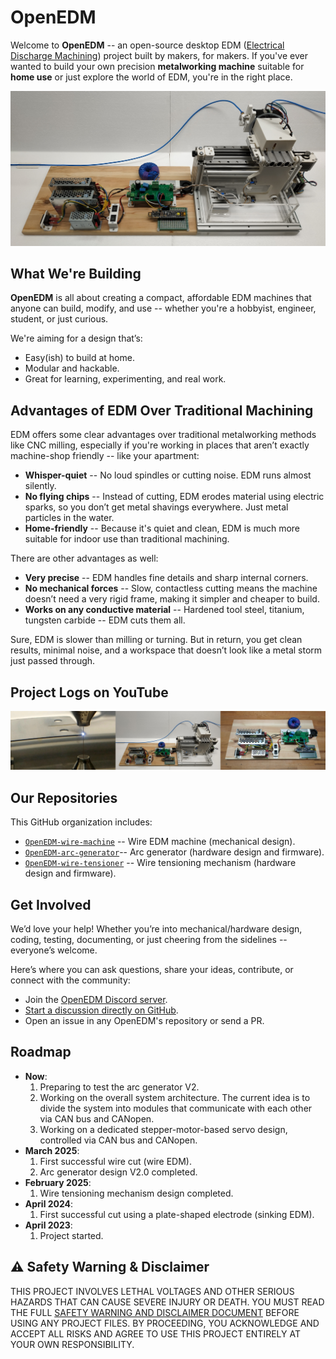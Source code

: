 # OpenEDM

Welcome to **OpenEDM** -- an open-source desktop EDM ([Electrical Discharge Machining](https://en.wikipedia.org/wiki/Electrical_discharge_machining)) project built by makers, for makers. If you've ever wanted to build your own precision **metalworking machine** suitable for **home use** or just explore the world of EDM, you're in the right place.

![](https://github.com/OpenEDM/.github/blob/main/images/wire_edm_machine.jpg)

## What We're Building

**OpenEDM** is all about creating a compact, affordable EDM machines that anyone can build, modify, and use -- whether you're a hobbyist, engineer, student, or just curious.

We're aiming for a design that’s:

- Easy(ish) to build at home.
- Modular and hackable.
- Great for learning, experimenting, and real work.

## Advantages of EDM Over Traditional Machining

EDM offers some clear advantages over traditional metalworking methods like CNC milling, especially if you're working in places that aren’t exactly machine-shop friendly -- like your apartment:

- **Whisper-quiet** -- No loud spindles or cutting noise. EDM runs almost silently.
- **No flying chips** -- Instead of cutting, EDM erodes material using electric sparks, so you don’t get metal shavings everywhere. Just metal particles in the water.
- **Home-friendly** -- Because it's quiet and clean, EDM is much more suitable for indoor use than traditional machining.

There are other advantages as well:

- **Very precise** -- EDM handles fine details and sharp internal corners.
- **No mechanical forces** -- Slow, contactless cutting means the machine doesn’t need a very rigid frame, making it simpler and cheaper to build.
- **Works on any conductive material** -- Hardened tool steel, titanium, tungsten carbide -- EDM cuts them all.

Sure, EDM is slower than milling or turning. But in return, you get clean results, minimal noise, and a workspace that doesn’t look like a metal storm just passed through.

## Project Logs on YouTube

[![](https://github.com/OpenEDM/.github/blob/main/images/youtube_playlist_thumbnails.jpg)](https://www.youtube.com/@OpenEDM)

## Our Repositories

This GitHub organization includes:

- [`OpenEDM-wire-machine`](https://github.com/OpenEDM/OpenEDM-wire-machine) -- Wire EDM machine (mechanical design).
- [`OpenEDM-arc-generator`](https://github.com/OpenEDM/OpenEDM-arc-generator)-- Arc generator (hardware design and firmware).
- [`OpenEDM-wire-tensioner`](https://github.com/OpenEDM/OpenEDM-wire-tensioner) -- Wire tensioning mechanism (hardware design and firmware).

## Get Involved

We’d love your help! Whether you’re into mechanical/hardware design, coding, testing, documenting, or just cheering from the sidelines -- everyone’s welcome.

Here’s where you can ask questions, share your ideas, contribute, or connect with the community:

- Join the [OpenEDM Discord server](https://discord.gg/fvSaYB3cFr).
- [Start a discussion directly on GitHub](https://github.com/orgs/OpenEDM/discussions).
- Open an issue in any OpenEDM's repository or send a PR.

## Roadmap

- **Now**:
  1. Preparing to test the arc generator V2.
  2. Working on the overall system architecture. The current idea is to divide the system into modules that communicate with each other via CAN bus and CANopen.
  3. Working on a dedicated stepper-motor-based servo design, controlled via CAN bus and CANopen.
- **March 2025**:
  1. First successful wire cut (wire EDM).
  2. Arc generator design V2.0 completed.
- **February 2025**:
  1. Wire tensioning mechanism design completed.
- **April 2024**:
  1. First successful cut using a plate-shaped electrode (sinking EDM).
- **April 2023**:
  1. Project started.

## ⚠️ Safety Warning & Disclaimer

THIS PROJECT INVOLVES LETHAL VOLTAGES AND OTHER SERIOUS HAZARDS THAT CAN CAUSE SEVERE INJURY OR DEATH. YOU MUST READ THE FULL [SAFETY WARNING AND DISCLAIMER DOCUMENT](https://github.com/OpenEDM/.github/blob/main/docs/SAFETY_WARNING_AND_DISCLAIMER.md) BEFORE USING ANY PROJECT FILES. BY PROCEEDING, YOU ACKNOWLEDGE AND ACCEPT ALL RISKS AND AGREE TO USE THIS PROJECT ENTIRELY AT YOUR OWN RESPONSIBILITY.
